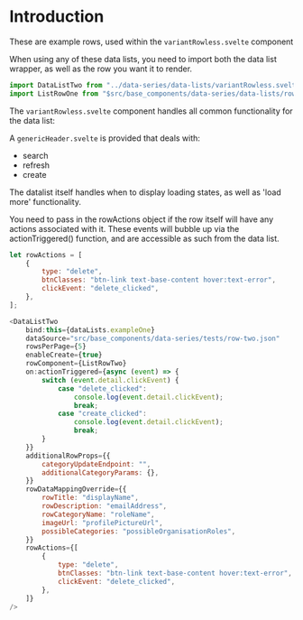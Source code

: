 # Introduction

These are example rows, used within the `variantRowless.svelte` component

When using any of these data lists, you need to import both the data list wrapper, as well as the row you want it to render.

```js
import DataListTwo from "../data-series/data-lists/variantRowless.svelte";
import ListRowOne from "$src/base_components/data-series/data-lists/rows/rowOne.svelte";
```

The `variantRowless.svelte` component handles all common functionality for the data list:

A `genericHeader.svelte` is provided that deals with:

-   search
-   refresh
-   create

The datalist itself handles when to display loading states, as well as 'load more' functionality.

You need to pass in the rowActions object if the row itself will have any actions associated with it. These events will bubble up via the actionTriggered() function, and are accessible as such from the data list.

```js
let rowActions = [
    {
        type: "delete",
        btnClasses: "btn-link text-base-content hover:text-error",
        clickEvent: "delete_clicked",
    },
];
```

```js
<DataListTwo
    bind:this={dataLists.exampleOne}
    dataSource="src/base_components/data-series/tests/row-two.json"
    rowsPerPage={5}
    enableCreate={true}
    rowComponent={ListRowTwo}
    on:actionTriggered={async (event) => {
        switch (event.detail.clickEvent) {
            case "delete_clicked":
                console.log(event.detail.clickEvent);
                break;
            case "create_clicked":
                console.log(event.detail.clickEvent);
                break;
        }
    }}
    additionalRowProps={{
        categoryUpdateEndpoint: "",
        additionalCategoryParams: {},
    }}
    rowDataMappingOverride={{
        rowTitle: "displayName",
        rowDescription: "emailAddress",
        rowCategoryName: "roleName",
        imageUrl: "profilePictureUrl",
        possibleCategories: "possibleOrganisationRoles",
    }}
    rowActions={[
        {
            type: "delete",
            btnClasses: "btn-link text-base-content hover:text-error",
            clickEvent: "delete_clicked",
        },
    ]}
/>
```
